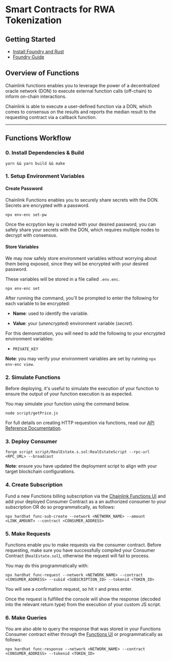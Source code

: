 # Smart Contracts for RWA Tokenization

## Getting Started
- [Install Foundry and Rust](/docs/INSTALL.md)
- [Foundry Guide](/docs/FOUNDRY.md)

## Overview of Functions
Chainlink functions enables you to leverage the power of a decentralized oracle network (DON) to execute external function calls (off-chain) to inform on-chain interactions.

Chainlink is able to execute a user-defined function via a DON, which comes to consensus on the results and reports the median result to the requesting contract via a callback function.

---

## Functions Workflow

### 0. Install Dependencies & Build
```
yarn && yarn build && make
```

### 1. Setup Environment Variables

#### Create Password
Chainlink Functions enables you to securely share secrets with the DON. Secrets are encrypted with a password.
```
npx env-enc set-pw
```
Once the ecrpytion key is created with your desired password, you can safely share your secrets with the DON, which requires multiple nodes to decrypt with consensus.

#### Store Variables

We may now safely store environment variables without worrying about them being exposed, since they will be encrypted with your desired password. 

These variables will be stored in a file called `.env.enc`.

```
npx env-enc set
```
After running the command, you'll be prompted to enter the following for each variable to be encrypted:

- **Name**: used to identify the variable.

- **Value**: your (*unencrypted*) environment variable (*secret*).

For this demonstration, you will need to add the following to your encrypted environment variables:
- `PRIVATE_KEY`

**Note**: you may verify your environment variables are set by running `npx env-enc view`.

### 2. Simulate Functions
Before deploying, it's useful to simulate the execution of your function to ensure the output of your function execution is as expected.

You may simulate your function using the command below.

```
node script/getPrice.js
```

For full details on creating HTTP requestion via functions, read our [API Reference Documentation](https://docs.chain.link/chainlink-functions/api-reference/javascript-source).

### 3. Deploy Consumer

```
forge script script/RealEstate.s.sol:RealEstateScript --rpc-url <RPC_URL> --broadcast
```

**Note**: ensure you have updated the deployment script to align with your target blockchain configurations.

### 4. Create Subscription
Fund a new Functions billing subscription via the [Chainlink Functions UI](https://functions.chain.link/) and add your deployed Consumer Contract as a an authorized consumer to your subscription OR do so programmatically, as follows: <br />
```
npx hardhat func-sub-create --network <NETWORK_NAME> --amount <LINK_AMOUNT> --contract <CONSUMER_ADDRESS>
```

### 5. Make Requests
Functions enable you to make requests via the consumer contract. Before requesting, make sure you have successfully compiled your Consumer Contract (`RealEstate.sol`), otherwise the request will fail to process.

You may do this programmatically with: <br/>
```
npx hardhat func-request --network <NETWORK_NAME> --contract <CONSUMER_ADDRESS> --subid <SUBSCRIPTION_ID> --tokenid <TOKEN_ID>
```

You will see a confirmation request, so hit `Y` and press enter. 

Once the request is fulfilled the console will show the response (decoded into the relevant return type) from the execution of your custom JS script.

### 6. Make Queries
You are also able to query the response that was stored in your Functions Consumer contract either through the [Functions UI](https://functions.chain.link/) or programmatically as follows: <br/>
```
npx hardhat func-response --network <NETWORK_NAME> --contract <CONSUMER_ADDRESS> --tokenid <TOKEN_ID>
```
